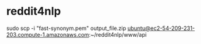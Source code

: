 # reddit4nlp


sudo scp -i "fast-synonym.pem" output_file.zip ubuntu@ec2-54-209-231-203.compute-1.amazonaws.com:~/reddit4nlp/www/api